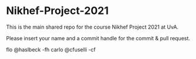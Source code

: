 # Nikhef-Project-2021

This is the main shared repo for the course Nikhef Project 2021 at UvA.

Please insert your name and a commit handle for the commit & pull request.

flo @haslbeck -fh
carlo @cfuselli -cf